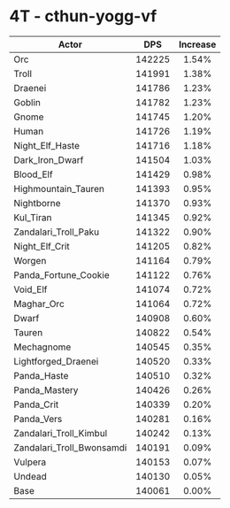 # 4T - cthun-yogg-vf
| Actor | DPS | Increase |
|---|:---:|:---:|
|Orc|142225|1.54%|
|Troll|141991|1.38%|
|Draenei|141786|1.23%|
|Goblin|141782|1.23%|
|Gnome|141745|1.20%|
|Human|141726|1.19%|
|Night_Elf_Haste|141716|1.18%|
|Dark_Iron_Dwarf|141504|1.03%|
|Blood_Elf|141429|0.98%|
|Highmountain_Tauren|141393|0.95%|
|Nightborne|141370|0.93%|
|Kul_Tiran|141345|0.92%|
|Zandalari_Troll_Paku|141322|0.90%|
|Night_Elf_Crit|141205|0.82%|
|Worgen|141164|0.79%|
|Panda_Fortune_Cookie|141122|0.76%|
|Void_Elf|141074|0.72%|
|Maghar_Orc|141064|0.72%|
|Dwarf|140908|0.60%|
|Tauren|140822|0.54%|
|Mechagnome|140545|0.35%|
|Lightforged_Draenei|140520|0.33%|
|Panda_Haste|140510|0.32%|
|Panda_Mastery|140426|0.26%|
|Panda_Crit|140339|0.20%|
|Panda_Vers|140281|0.16%|
|Zandalari_Troll_Kimbul|140242|0.13%|
|Zandalari_Troll_Bwonsamdi|140191|0.09%|
|Vulpera|140153|0.07%|
|Undead|140130|0.05%|
|Base|140061|0.00%|
